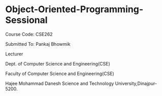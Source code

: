 # Object-Oriented-Programming-Sessional
Course Code: CSE262



Submitted To:
Pankaj Bhowmik

Lecturer

Dept. of Computer Science and Engineering(CSE)

Faculty of Computer Science and Engineering(CSE)




Hajee Mohammad Danesh Science and Technology University,Dinajpur-5200.
